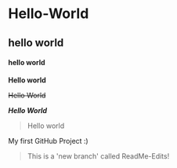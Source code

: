 # Hello-World
## hello world
#### hello world

**Hello world**

~~Hello World~~

**_Hello World_**

> Hello world

My first GitHub Project :)
> This is a 'new branch' called ReadMe-Edits!
